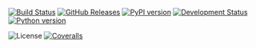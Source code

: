[![Build Status](https://travis-ci.org/ickc/yaml2cli.svg?branch=master)](https://travis-ci.org/ickc/yaml2cli)
[![GitHub Releases](https://img.shields.io/github/tag/ickc/yaml2cli.svg?label=github+release)](https://github.com/ickc/yaml2cli/releases)
[![PyPI version](https://img.shields.io/pypi/v/yaml2cli.svg)](https://pypi.python.org/pypi/yaml2cli/)
[![Development Status](https://img.shields.io/pypi/status/yaml2cli.svg)](https://pypi.python.org/pypi/yaml2cli/)
[![Python version](https://img.shields.io/pypi/pyversions/yaml2cli.svg)](https://pypi.python.org/pypi/yaml2cli/)
<!-- [![Downloads](https://img.shields.io/pypi/dm/yaml2cli.svg)](https://pypi.python.org/pypi/yaml2cli/) -->
![License](https://img.shields.io/pypi/l/yaml2cli.svg)
[![Coveralls](https://img.shields.io/coveralls/ickc/yaml2cli.svg)](https://coveralls.io/github/ickc/yaml2cli)
<!-- [![Scrutinizer](https://img.shields.io/scrutinizer/g/ickc/yaml2cli.svg)](https://scrutinizer-ci.com/g/ickc/yaml2cli/) -->
